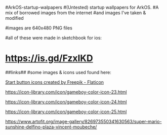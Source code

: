 #ArkOS-startup-walpapers
#(Untested) startup wallpapers for ArkOS. 
#A mix of borrowed images from the internet 
#and images I've taken & modified  

#images are 640x480 PNG files

#all of these were made in sketchbook for ios:
# https://is.gd/FzxIKD

##links##
#some images & icons used found here:

<a href="https://www.flaticon.com/free-icons/start-button" title="start button icons">Start button icons created by Freepik - Flaticon</a>

https://icon-library.com/icon/gameboy-color-icon-23.html

https://icon-library.com/icon/gameboy-color-icon-24.html

https://icon-library.com/icon/gameboy-color-icon-25.html

https://www.artofit.org/image-gallery/826973550341630563/super-mario-sunshine-delfino-plaza-vincent-moubeche/
